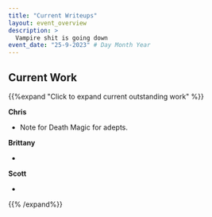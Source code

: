 ```yaml
---
title: "Current Writeups"
layout: event_overview
description: >
  Vampire shit is going down
event_date: "25-9-2023" # Day Month Year
---
```


## Current Work

{{%expand "Click to expand current outstanding work" %}}

**Chris** 

- Note for Death Magic for adepts. 

**Brittany** 

- 

**Scott** 

- 

{{% /expand%}}


